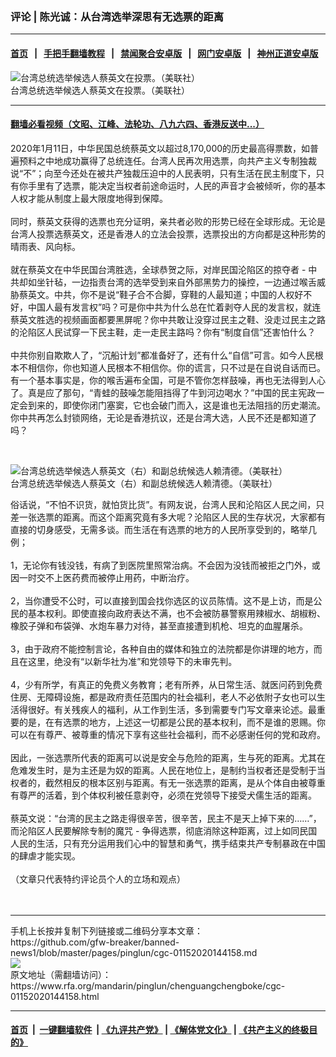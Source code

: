 ### 评论 | 陈光诚：从台湾选举深思有无选票的距离
------------------------

#### [首页](https://github.com/gfw-breaker/banned-news1/blob/master/README.md) &nbsp;&nbsp;|&nbsp;&nbsp; [手把手翻墙教程](https://github.com/gfw-breaker/guides/wiki) &nbsp;&nbsp;|&nbsp;&nbsp; [禁闻聚合安卓版](https://github.com/gfw-breaker/bn-android) &nbsp;&nbsp;|&nbsp;&nbsp; [网门安卓版](https://github.com/oGate2/oGate) &nbsp;&nbsp;|&nbsp;&nbsp; [神州正道安卓版](https://github.com/SzzdOgate/update) 



<div id="headerimg">
 <img alt="台湾总统选举候选人蔡英文在投票。（美联社）" src="https://www.rfa.org/mandarin/pinglun/zhuzhaoji/zzj-01142020112045.html/AP_20011094350791.jpg/@@images/2b1469ec-b38a-4e42-82fd-0cb0fd13d743.jpeg" title="台湾总统选举候选人蔡英文在投票。（美联社）"/>
 <div id="headerimgcontents">
  <div id="headerimgcaption">
   <span>
    台湾总统选举候选人蔡英文在投票。（美联社）
   </span>
   <!-- zoomattribute -->
  </div>
  <!-- headerimgcaption -->
 </div>
 <!-- headerimagecontents -->
</div>

<hr/>


#### [翻墙必看视频（文昭、江峰、法轮功、八九六四、香港反送中...）](http://167.172.214.107/home.html)

<div id="storytext">
 <div>
  <div class="slot_header">
  </div>
 </div>
 <p>
  2020年1月11日，中华民国总统蔡英文以超过8,170,000的历史最高得票数，如普遍预料之中地成功赢得了总统连任。台湾人民再次用选票，向共产主义专制独裁说“不”；向至今还处在被共产独裁压迫中的人民表明，只有生活在民主制度下，只有你手里有了选票，能决定当权者前途命运时，人民的声音才会被倾听，你的基本人权才能从制度上最大限度地得到保障。
  <br/>
  <br/>
  同时，蔡英文获得的选票也充分证明，亲共者必败的形势已经在全球形成。无论是台湾人投票选蔡英文，还是香港人的立法会投票，选票投出的方向都是这种形势的晴雨表、风向标。
  <br/>
  <br/>
  就在蔡英文在中华民国台湾胜选，全球恭贺之际，对岸民国沦陷区的掠夺者 - 中共却如坐针毡，一边指责台湾的选举受到来自外部黑势力的操控，一边通过喉舌威胁蔡英文。中共，你不是说“鞋子合不合脚，穿鞋的人最知道；中国的人权好不好，中国人最有发言权”吗？可是你中共为什么总在忙着剥夺人民的发言权，就连蔡英文胜选的视频画面都要黑屏呢？你中共敢让没穿过民主之鞋、没走过民主之路的沦陷区人民试穿一下民主鞋，走一走民主路吗？你有“制度自信”还害怕什么？
  <br/>
  <br/>
  中共你别自欺欺人了，“沉船计划”都准备好了，还有什么“自信”可言。如今人民根本不相信你，你也知道人民根本不相信你。你的谎言，只不过是在自说自话而已。有一个基本事实是，你的喉舌遍布全国，可是不管你怎样鼓噪，再也无法得到人心了。真是应了那句，“青蛙的鼓噪怎能阻挡得了牛到河边喝水？”中国的民主宪政一定会到来的，即使你闭门塞窦，它也会破门而入，这是谁也无法阻挡的历史潮流。你中共再怎么封锁网络，无论是香港抗议，还是台湾大选，人民不还是都知道了吗？
 </p>
 <p>
  <br/>
  <div class="image-inline captioned" style="width:1500px;">
   <div style="width:1500px;">
    <img alt="台湾总统选举候选人蔡英文（右）和副总统候选人赖清德。（美联社）" src="https://www.rfa.org/mandarin/pinglun/zhuzhaoji/zzj-01142020112045.html/AP_20011517455004.jpg" title="台湾总统选举候选人蔡英文（右）和副总统候选人赖清德。（美联社）"/>
   </div>
   <div class="image-caption">
    <span style="width:1500px;">
     台湾总统选举候选人蔡英文（右）和副总统候选人赖清德。（美联社）
    </span>
    <span class="copyright">
    </span>
   </div>
  </div>
 </p>
 <p>
  俗话说，“不怕不识货，就怕货比货”。有网友说，台湾人民和沦陷区人民之间，只差一张选票的距离。而这个距离究竟有多大呢？沦陷区人民的生存状况，大家都有直接的切身感受，无需多谈。而生活在有选票的地方的人民所享受到的，略举几例；
  <br/>
  <br/>
  1，无论你有钱没钱，有病了到医院里照常治病。不会因为没钱而被拒之门外，或因一时交不上医药费而被停止用药，中断治疗。
  <br/>
  <br/>
  2，当你遭受不公时，可以直接到国会找你选区的议员陈情。这不是上访，而是公民的基本权利。即使直接向政府表达不满，也不会被防暴警察用辣椒水、胡椒粉、橡胶子弹和布袋弹、水炮车暴力对待，甚至直接遭到机枪、坦克的血腥屠杀。
  <br/>
  <br/>
  3，由于政府不能控制言论，各种自由的媒体和独立的法院都是你讲理的地方，而且在这里，绝没有“以新华社为准”和党领导下的未审先判。
  <br/>
  <br/>
  4，少有所学，有真正的免费义务教育；老有所养，从日常生活、就医问药到免费住房、无障碍设施，都是政府责任范围内的社会福利，老人不必依附子女也可以生活得很好。有关残疾人的福利，从工作到生活，多到需要专门写文章来论述。最重要的是，在有选票的地方，上述这一切都是公民的基本权利，而不是谁的恩赐。你可以在有尊严、被尊重的情况下享有这些社会福利，而不必感谢任何的党和政府。
  <br/>
  <br/>
  因此，一张选票所代表的距离可以说是安全与危险的距离，生与死的距离。尤其在危难发生时，是为主还是为奴的距离。人民在地位上，是制约当权者还是受制于当权者的，截然相反的根本区别与距离。有无一张选票的距离，是从个体自由被尊重有尊严的活着，到个体权利被任意剥夺，必须在党领导下接受犬儒生活的距离。
  <br/>
  <br/>
  蔡英文说：“台湾的民主之路走得很辛苦，很辛苦，民主不是天上掉下来的……”，而沦陷区人民要解除专制的魔咒 - 争得选票，彻底消除这种距离，过上如同民国人民的生活，只有充分运用我们心中的智慧和勇气，携手结束共产专制暴政在中国的肆虐才能实现。
  <br/>
  <br/>
  （文章只代表特约评论员个人的立场和观点）
  <br/>
  <br/>
  <br/>
 </p>
</div>

<hr/>
手机上长按并复制下列链接或二维码分享本文章：<br/>
https://github.com/gfw-breaker/banned-news1/blob/master/pages/pinglun/cgc-01152020144158.md <br/>
<a href='https://github.com/gfw-breaker/banned-news1/blob/master/pages/pinglun/cgc-01152020144158.md'><img src='https://github.com/gfw-breaker/banned-news1/blob/master/pages/pinglun/cgc-01152020144158.md.png'/></a> <br/>
原文地址（需翻墙访问）：https://www.rfa.org/mandarin/pinglun/chenguangchengboke/cgc-01152020144158.html


------------------------
#### [首页](https://github.com/gfw-breaker/banned-news1/blob/master/README.md) &nbsp;|&nbsp; [一键翻墙软件](https://github.com/gfw-breaker/nogfw/blob/master/README.md) &nbsp;| [《九评共产党》](https://github.com/gfw-breaker/9ping.md/blob/master/README.md#九评之一评共产党是什么) | [《解体党文化》](https://github.com/gfw-breaker/jtdwh.md/blob/master/README.md) | [《共产主义的终极目的》](https://github.com/gfw-breaker/gczydzjmd.md/blob/master/README.md)


<img src='http://gfw-breaker.win/banned-news/pages/pinglun/cgc-01152020144158.md' width='0px' height='0px'/>